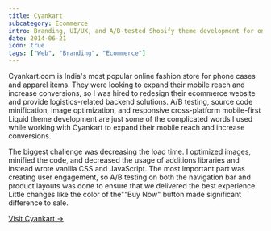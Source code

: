 ```yaml
---
title: Cyankart
subcategory: Ecommerce
intro: Branding, UI/UX, and A/B-tested Shopify theme development for one of India's most popular online fashion stores.
date: 2014-06-21
icon: true
tags: ["Web", "Branding", "Ecommerce"]
---
```


Cyankart.com is India's most popular online fashion store for phone cases and apparel items. They were looking to expand their mobile reach and increase conversions, so I was hired to redesign their ecommerce website and provide logistics-related backend solutions. A/B testing, source code minification, image optimization, and responsive cross-platform mobile-first Liquid theme development are just some of the complicated words I used while working with Cyankart to expand their mobile reach and increase conversions.

The biggest challenge was decreasing the load time. I optimized images, minified the code, and decreased the usage of additions libraries and instead wrote vanilla CSS and JavaScript. The most important part was creating user engagement, so A/B testing on both the navigation bar and product layouts was done to ensure that we delivered the best experience. Little changes like the color of the"“Buy Now" button made significant difference to sale.

[Visit Cyankart &rarr;](https://www.cyankart.com)

<div class="two-images">
	<div><img alt="" src="/cyankart/1.png"></div>
	<div><img alt="" src="/cyankart/2.png"></div>
</div>
<div class="image scale"><img alt="" src="/cyankart/a.png"></div>